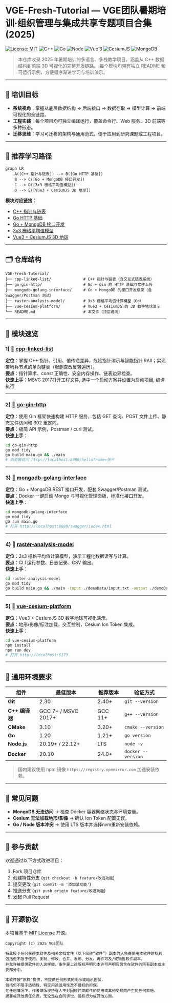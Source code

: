 # VGE-Fresh-Tutorial — VGE团队暑期培训·组织管理与集成共享专题项目合集 (2025)

[![License: MIT](https://img.shields.io/badge/License-MIT-blue)](https://opensource.org/licenses/MIT)
![C++](https://img.shields.io/badge/C%2B%2B-11%2F17%2F20-blue)
![Go](https://img.shields.io/badge/Go-1.20%2B-00ADD8)
![Node](https://img.shields.io/badge/Node-20.19%2B%20%7C%2022.12%2B-339933)
![Vue 3](https://img.shields.io/badge/Vue-3.x-4FC08D)
![CesiumJS](https://img.shields.io/badge/Cesium-1.132%2B-8EABC8)
![MongoDB](https://img.shields.io/badge/MongoDB-5.0%2B-47A248)

> 本仓库收录 2025 年暑期培训的多语言、多栈教学项目，涵盖从 C++ 数据结构到前端 3D 可视化的完整开发链路。
> 每个模块均带有独立 README 和可运行示例，方便循序渐进学习与培训演示。

---

## 📌 培训目标

- **系统视角**：掌握从底层数据结构 → 后端接口 → 数据存取 → 模型计算 → 前端可视化的全链路。
- **工程实践**：每个项目均可独立编译运行，覆盖命令行、Web 服务、3D 前端等多种形态。
- **迁移思维**：学习可迁移的架构与通用范式，便于应用到研究课题或工程项目。

---

## 🧭 推荐学习路径

```mermaid
graph LR
    A([C++ 指针与链表]) --> B([Go HTTP 基础])
    B --> C([Go + MongoDB 接口开发])
    C --> D([3x3 栅格平均值模型])
    D --> E([Vue3 + CesiumJS 3D 地球])
```

**模块对应链接**：

* [C++ 指针与链表](./cpp-linked-list)
* [Go HTTP 基础](./go-gin-http)
* [Go + MongoDB 接口开发](./mongodb-golang-interface)
* [3x3 栅格平均值模型](./raster-analysis-model)
* [Vue3 + CesiumJS 3D 地球](./vue-cesium-platform)

---

## 🗂️ 仓库结构

```
VGE-Fresh-Tutorial/
├── cpp-linked-list/              # C++ 指针与链表（含交互式链表系统）
├── go-gin-http/                  # Go + Gin 的 HTTP 基础与文件上传
├── mongodb-golang-interface/     # Go + MongoDB 的接口开发框架（含 Swagger/Postman 测试）
├── raster-analysis-model/        # 3x3 栅格平均值计算模型（Go）
├── vue-cesium-platform/          # Vue3 + CesiumJS 的 3D 数字地球演示
└── README.md                     # 本文件（顶层说明）
```

---

## 🚀 模块速览

### 1) 📂 [cpp-linked-list](./cpp-linked-list)
**定位**：掌握 C++ 指针、引用、值传递差异，危险指针演示与智能指针 RAII；实现带哨兵节点的单向链表（增删查改反转遍历）。  
**要点**：指针算术、const 正确性、安全内存操作、链表边界检查。  
**快速上手**：MSVC 2017打开工程文件, 选中一个启动方案并设置为启动项目, 编译执行

---

### 2) 📂 [go-gin-http](./go-gin-http)
**定位**：使用 Gin 框架快速构建 HTTP 服务，包括 GET 查询、POST 文件上传、静态文件访问和 302 重定向。  
**要点**：极简 API 示例，Postman / curl 测试。  
**快速上手**：
```bash
cd go-gin-http
go mod tidy
go build main.go && ./main
# 浏览器访问 http://localhost:8080/hello?name=张三
```

---

### 3) 📂 [mongodb-golang-interface](./mongodb-golang-interface)
**定位**：Go + MongoDB REST 接口开发，配套 Swagger/Postman 测试。  
**要点**：Docker 一键启动 Mongo 与可视化管理面板，标准化接口开发。  
**快速上手**：
```bash
cd mongodb-golang-interface
go mod tidy
go run main.go
# 打开 http://localhost:8080/swagger/index.html
```

---

### 4) 📂 [raster-analysis-model](./raster-analysis-model)
**定位**：3x3 栅格平均值计算模型，演示工程化数据读写与计算。  
**要点**：CLI 运行参数、日志记录、CSV 输出。  
**快速上手**：
```bash
cd raster-analysis-model
go mod tidy
go build main.go && ./main -input ./demoData/input.txt -output ./demoData/output.csv
```

---

### 5) 📂 [vue-cesium-platform](./vue-cesium-platform)
**定位**：Vue3 + CesiumJS 3D 数字地球可视化演示。  
**要点**：地形/影像/标注加载，交互控制，Cesium Ion Token 集成。  
**快速上手**：
```bash
cd vue-cesium-platform
npm install
npm run dev
# 打开 http://localhost:5173
```

---

## 🧰 通用环境要求

| 组件      | 最低版本   | 推荐版本 | 验证方式 |
|-----------|-----------|----------|----------|
| **Git** | 2.30 | 2.40+ | `git --version` |
| **C++ 编译器** | GCC 7+ / MSVC 2017+ | GCC 11+ | `g++ --version` |
| **CMake** | 3.10 | 3.20+ | `cmake --version` |
| **Go** | 1.20 | 1.21+ | `go version` |
| **Node.js** | 20.19+ / 22.12+ | LTS | `node -v` |
| **Docker** | 20.10 | 24.0+ | `docker --version` |

> 国内建议使用 npm 镜像 `https://registry.npmmirror.com` 加速安装依赖。

---

## 🧪 常见问题

- **MongoDB 无法访问** → 检查 Docker 容器网络状态与环境变量。
- **Cesium 无法加载地形/影像** → 确认 Ion Token 配置无误。
- **Go / Node 版本冲突** → 使用 LTS 版本并选择nvm重新安装依赖。

---

## 🤝 参与贡献

欢迎通过以下方式改进项目：

1. Fork 项目仓库
2. 创建特性分支 (`git checkout -b feature/改进功能`)
3. 提交更改 (`git commit -m '添加某功能'`)
4. 推送分支 (`git push origin feature/改进功能`)
5. 发起 Pull Request

---

## 📜 开源协议

本项目基于 [MIT License](https://opensource.org/licenses/MIT) 开源。

```
Copyright (c) 2025 VGE团队

特此授予任何获得本软件及相关文档文件（以下简称“软件”）副本的人免费使用本软件的权利，
包括但不限于使用、复制、修改、合并、发布、分发、再许可及/或销售软件副本，
并允许被提供软件的人这样做，条件是上述版权声明和本许可声明应包含在软件的所有副本或主要部分中。

本软件按“原样”提供，不提供任何形式的明示或暗示担保，
包括但不限于适销性、特定用途适用性及不侵权的担保。
在任何情况下，作者或版权持有人不对因软件或软件的使用或其他交易而产生的任何索赔、
损害或其他责任负责，无论是在合同诉讼、侵权行为或其他方面。
```
